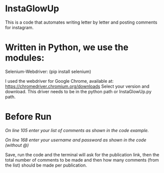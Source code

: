 # InstaGlowUp
 This is a code that automates writing letter by letter and posting comments for instagram. 
 
# Written in Python, we use the modules:

Selenium-Webdriver:
(pip install selenium)

I used the webdriver for Google Chrome, available at:
https://chromedriver.chromium.org/downloads
Select your version and download.
This driver needs to be in the python path or InstaGlowUp.py path.

# Before Run

*On line 105 enter your list of comments as shown in the code example.*

*On line 168 enter your username and password as shown in the code (without @)*

Save, run the code and the terminal will ask for the publication link, then the total number of comments to be made and then how many comments (from the list) should be made per publication.
